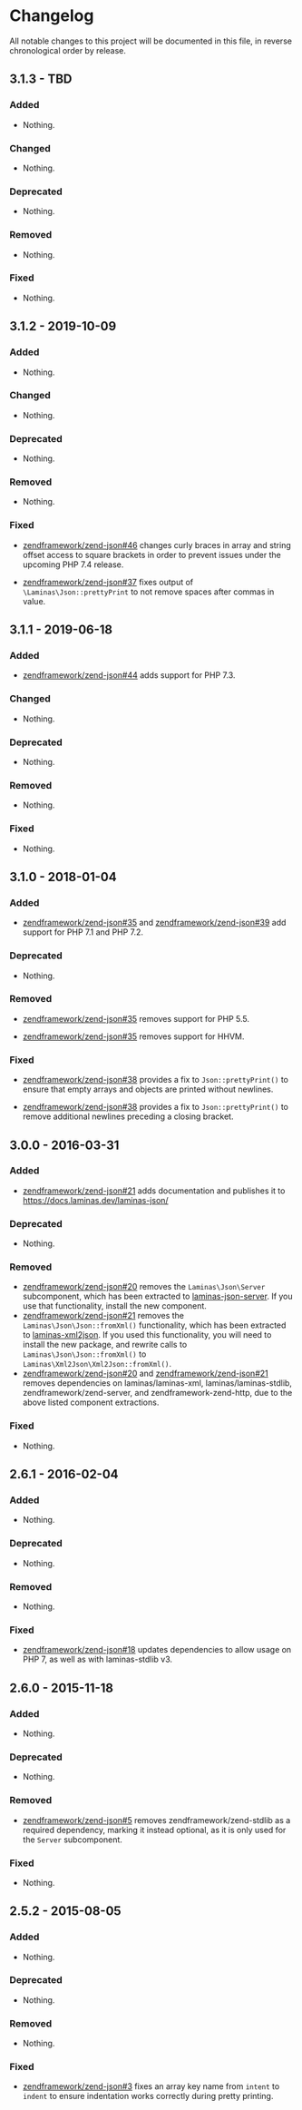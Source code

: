 # Changelog

All notable changes to this project will be documented in this file, in reverse chronological order by release.

## 3.1.3 - TBD

### Added

- Nothing.

### Changed

- Nothing.

### Deprecated

- Nothing.

### Removed

- Nothing.

### Fixed

- Nothing.

## 3.1.2 - 2019-10-09

### Added

- Nothing.

### Changed

- Nothing.

### Deprecated

- Nothing.

### Removed

- Nothing.

### Fixed

- [zendframework/zend-json#46](https://github.com/zendframework/zend-json/pull/46) changes
  curly braces in array and string offset access to square brackets
  in order to prevent issues under the upcoming PHP 7.4 release.

- [zendframework/zend-json#37](https://github.com/zendframework/zend-json/pull/37) fixes
  output of `\Laminas\Json::prettyPrint` to not remove spaces after
  commas in value.

## 3.1.1 - 2019-06-18

### Added

- [zendframework/zend-json#44](https://github.com/zendframework/zend-json/pull/44) adds support for PHP 7.3.

### Changed

- Nothing.

### Deprecated

- Nothing.

### Removed

- Nothing.

### Fixed

- Nothing.

## 3.1.0 - 2018-01-04

### Added

- [zendframework/zend-json#35](https://github.com/zendframework/zend-json/pull/35) and
  [zendframework/zend-json#39](https://github.com/zendframework/zend-json/pull/39) add support for PHP
  7.1 and PHP 7.2.

### Deprecated

- Nothing.

### Removed

- [zendframework/zend-json#35](https://github.com/zendframework/zend-json/pull/35) removes support for
  PHP 5.5.

- [zendframework/zend-json#35](https://github.com/zendframework/zend-json/pull/35) removes support for
  HHVM.

### Fixed

- [zendframework/zend-json#38](https://github.com/zendframework/zend-json/pull/38) provides a fix to
  `Json::prettyPrint()` to ensure that empty arrays and objects are printed
  without newlines.

- [zendframework/zend-json#38](https://github.com/zendframework/zend-json/pull/38) provides a fix to
  `Json::prettyPrint()` to remove additional newlines preceding a closing
  bracket.

## 3.0.0 - 2016-03-31

### Added

- [zendframework/zend-json#21](https://github.com/zendframework/zend-json/pull/21) adds documentation
  and publishes it to https://docs.laminas.dev/laminas-json/

### Deprecated

- Nothing.

### Removed

- [zendframework/zend-json#20](https://github.com/zendframework/zend-json/pull/20) removes the
  `Laminas\Json\Server` subcomponent, which has been extracted to
  [laminas-json-server](https://docs.laminas.dev/laminas-json-server/).
  If you use that functionality, install the new component.
- [zendframework/zend-json#21](https://github.com/zendframework/zend-json/pull/21) removes the
  `Laminas\Json\Json::fromXml()` functionality, which has been extracted to
  [laminas-xml2json](https://docs.laminas.dev/laminas-xml2json/). If you used
  this functionality, you will need to install the new package, and rewrite
  calls to `Laminas\Json\Json::fromXml()` to `Laminas\Xml2Json\Xml2Json::fromXml()`.
- [zendframework/zend-json#20](https://github.com/zendframework/zend-json/pull/20) and
  [zendframework/zend-json#21](https://github.com/zendframework/zend-json/pull/21) removes dependencies
  on laminas/laminas-xml, laminas/laminas-stdlib,
  zendframework/zend-server, and zendframework-zend-http, due to the above
  listed component extractions.

### Fixed

- Nothing.

## 2.6.1 - 2016-02-04

### Added

- Nothing.

### Deprecated

- Nothing.

### Removed

- Nothing.

### Fixed

- [zendframework/zend-json#18](https://github.com/zendframework/zend-json/pull/18) updates dependencies
  to allow usage on PHP 7, as well as with laminas-stdlib v3.

## 2.6.0 - 2015-11-18

### Added

- Nothing.

### Deprecated

- Nothing.

### Removed

- [zendframework/zend-json#5](https://github.com/zendframework/zend-json/pull/5) removes
  zendframework/zend-stdlib as a required dependency, marking it instead
  optional, as it is only used for the `Server` subcomponent.

### Fixed

- Nothing.

## 2.5.2 - 2015-08-05

### Added

- Nothing.

### Deprecated

- Nothing.

### Removed

- Nothing.

### Fixed

- [zendframework/zend-json#3](https://github.com/zendframework/zend-json/pull/3) fixes an array key
  name from `intent` to `indent` to  ensure indentation works correctly during
  pretty printing.
